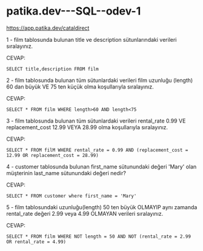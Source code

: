 # patika.dev---SQL--odev-1
https://app.patika.dev/cataldirect

1 - film tablosunda bulunan title ve description sütunlarındaki verileri sıralayınız.

CEVAP:  

    SELECT title,description FROM film


2 - film tablosunda bulunan tüm sütunlardaki verileri film uzunluğu (length) 60 dan büyük VE 75 ten küçük olma koşullarıyla sıralayınız.

CEVAP:  

    SELECT * FROM film WHERE length>60 AND length<75


3 - film tablosunda bulunan tüm sütunlardaki verileri rental_rate 0.99 VE replacement_cost 12.99 VEYA 28.99 olma koşullarıyla sıralayınız.

CEVAP:  

    SELECT * FROM filM WHERE rental_rate = 0.99 AND (replacement_cost = 12.99 OR replacement_cost = 28.99)


4 - customer tablosunda bulunan first_name sütunundaki değeri 'Mary' olan müşterinin last_name sütunundaki değeri nedir?

CEVAP:  

    SELECT * FROM customer where first_name = 'Mary'


5 - film tablosundaki uzunluğu(length) 50 ten büyük OLMAYIP aynı zamanda rental_rate değeri 2.99 veya 4.99 OLMAYAN verileri sıralayınız.

CEVAP: 

    SELECT * FROM film WHERE NOT length = 50 AND NOT (rental_rate = 2.99 OR rental_rate = 4.99)
